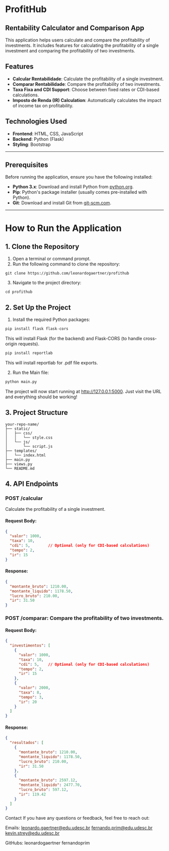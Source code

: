 # ProfitHub 

## Rentability Calculator and Comparison App

This application helps users calculate and compare the profitability of investments. It includes features for calculating the profitability of a single investment and comparing the profitability of two investments.

## Features
- **Calcular Rentabilidade**: Calculate the profitability of a single investment.
- **Comparar Rentabilidade**: Compare the profitability of two investments.
- **Taxa Fixa and CDI Support**: Choose between fixed rates or CDI-based calculations.
- **Imposto de Renda (IR) Calculation**: Automatically calculates the impact of income tax on profitability.

## Technologies Used
- **Frontend**: HTML, CSS, JavaScript
- **Backend**: Python (Flask)
- **Styling**: Bootstrap

---

## Prerequisites
Before running the application, ensure you have the following installed:
- **Python 3.x**: Download and install Python from [python.org](https://www.python.org/).
- **Pip**: Python's package installer (usually comes pre-installed with Python).
- **Git**: Download and install Git from [git-scm.com](https://git-scm.com/).

---

# How to Run the Application

## 1. Clone the Repository
1. Open a terminal or command prompt.
2. Run the following command to clone the repository:

```git
git clone https://github.com/leonardogaertner/profithub
```

3. Navigate to the project directory:
```
cd profithub
```

## 2. Set Up the Project
1. Install the required Python packages:

```Python
pip install flask flask-cors
```
This will install Flask (for the backend) and Flask-CORS (to handle cross-origin requests).

```Python
pip install reportlab
```
This will install reportlab for .pdf file exports.


2. Run the Main file:

```Python
python main.py
```

The project will now start running at http://127.0.0.1:5000. Just visit the URL and everything should be working!

## 3. Project Structure

```
your-repo-name/
├── static/
│   ├── css/
│   │   └── style.css
│   └── js/
│       └── script.js
├── templates/
│   └── index.html
├── main.py
├── views.py
└── README.md
```

## 4. API Endpoints

### POST /calcular 
Calculate the profitability of a single investment.

#### Request Body:

```JSON
{
  "valor": 1000,
  "taxa": 10,
  "cdi": 5,        // Optional (only for CDI-based calculations)
  "tempo": 2,
  "ir": 15
}
```

#### Response:

```JSON
{
  "montante_bruto": 1210.00,
  "montante_liquido": 1178.50,
  "lucro_bruto": 210.00,
  "ir": 31.50
}
```
### POST /comparar: Compare the profitability of two investments.

#### Request Body:

```JSON
{
  "investimentos": [
    {
      "valor": 1000,
      "taxa": 10,
      "cdi": 5,    // Optional (only for CDI-based calculations)
      "tempo": 2,
      "ir": 15
    },
    {
      "valor": 2000,
      "taxa": 8,
      "tempo": 3,
      "ir": 20
    }
  ]
}
```
#### Response:

```JSON
{
  "resultados": [
    {
      "montante_bruto": 1210.00,
      "montante_liquido": 1178.50,
      "lucro_bruto": 210.00,
      "ir": 31.50
    },
    {
      "montante_bruto": 2597.12,
      "montante_liquido": 2477.70,
      "lucro_bruto": 597.12,
      "ir": 119.42
    }
  ]
}
```

Contact
If you have any questions or feedback, feel free to reach out:

Emails: 
leonardo.gaertner@edu.udesc.br
fernando.prim@edu.udesc.br
kevin.strey@edu.udesc.br

GitHubs: 
leonardogaertner
fernandoprim
